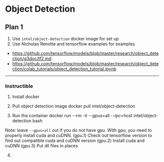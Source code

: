 # Object Detection

## Plan 1
1. Use ```intel/object-detection``` docker image for set up
2. Use Nicholas Renotte and tensorflow examples for examples
  * https://github.com/tensorflow/models/blob/master/research/object_detection/g3doc/tf2.md
  * https://github.com/tensorflow/models/blob/master/research/object_detection/colab_tutorials/object_detection_tutorial.ipynb

---

### Instructible

1. Install docker

2. Pull object detection image
docker pull intel/object-detection

3. Run the container
docker run --rm -it --gpus=all --ipc=host intel/object-detection bash

Note: leave ```--gpus=all``` out if you do not have gpu.
With gpu, you need to properly install cuda and cuDNN.
	(gpu.1) Check out tensorflow version to find out compatible cuda and cuDNN version
	(gpu.2) Install cuda and cuDNN
	(gpu.3) Put dll files in places

4.  
